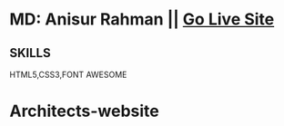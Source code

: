 
# MD: Anisur Rahman || [Go Live Site](https://architects-website.netlify.app/)
## SKILLS
HTML5,CSS3,FONT AWESOME

# Architects-website